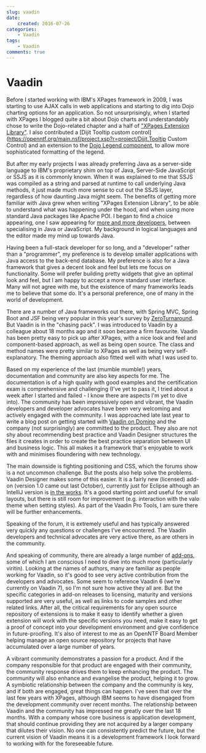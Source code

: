 ```yaml
---
slug: vaadin
date: 
    created: 2016-07-26
categories:
    - Vaadin
tags: 
    - Vaadin
comments: true
---
```

# Vaadin

Before I started working with IBM's XPages framework in 2009, I was starting to use AJAX calls in web applications and starting to dig into Dojo charting options for an application. So not unsurprisingly, when I started with XPages I blogged quite a bit about Dojo charts and understandably chose to write the Dojo-related chapter and a half of ["XPages Extension Library"](https://www.amazon.co.uk/XPages-Extension-Library-Step-step/dp/0132901811). I also contributed a [Dijit Tooltip custom control](https://openntf.org/main.nsf/project.xsp?r=project/Dijit.Tooltip Custom Control) and an extension to the [Dojo Legend component](https://openntf.org/main.nsf/project.xsp?r=project/Dojox.Charting%20Legend%20Extension), to allow more sophisticated formatting of the legend.

<!-- more -->

But after my early projects I was already preferring Java as a server-side language to IBM's proprietary shim on top of Java, Server-Side JavaScript or SSJS as it is commonly known. When it was explained to me that SSJS was compiled as a string and parsed at runtime to call underlying Java methods, it just made much more sense to cut out the SSJS layer, regardless of how daunting Java might seem. The benefits of getting more familiar with Java grew when writing "XPages Extension Library", to be able to understand what was happening under the hood, and when using more standard Java packages like Apache POI. I began to find a choice appearing, one I saw appearing for [more and more developers](http://www.intec.co.uk/back-end-developers-are-from-mars-front-end-developer-are-from-venus/), between specialising in Java or JavaScript. My background in logical languages and the editor made my mind up towards Java.

Having been a full-stack developer for so long, and a "developer" rather than a "programmer", my preference is to develop smaller applications with Java access to the back-end database. My preference is also for a Java framework that gives a decent look and feel but lets me focus on functionality. Some will prefer building pretty widgets that give an optimal look and feel, but I am happy to accept a more standard user interface. Many will not agree with me, but the existence of many frameworks leads me to believe that some do. It's a personal preference, one of many in the world of development.

There are a number of Java frameworks out there, with Spring MVC, Spring Boot and JSF being very popular in this year's survey by [ZeroTurnaround](http://zeroturnaround.com/rebellabs/java-tools-and-technologies-landscape-2016/). But Vaadin is in the "chasing pack". I was introduced to Vaadin by a colleague about 18 months ago and it soon became a firm favourite. Vaadin has been pretty easy to pick up after XPages, with a nice look and feel and component-based approach, as well as being open source. The class and method names were pretty similar to XPages as well as being very self-explanatory. The theming approach also fitted well with what I was used to.

Based on my experience of the last (mumble mumble!) years, documentation and community are also key aspects for me. The documentation is of a high quality with good examples and the certification exam is comprehensive and challenging (I've yet to pass it, I tried about a week after I started and failed - I know there are aspects I'm yet to dive into). The community has been impressively open and vibrant, the Vaadin developers and developer advocates have been very welcoming and actively engaged with the community. I was approached late last year to write a blog post on getting started with [Vaadin on Domino](https://vaadin.com/blog/-/blogs/designing-your-vaadin-based-domino-applications) and the company (not surprisingly) are committed to the product. They also are not shy about recommending best practice and Vaadin Designer structures the files it creates in order to create the best practice separation between UI and business logic. This all makes it a framework that's enjoyable to work with and minimises floundering with new technology.

The main downside is fighting positioning and CSS, which the forums show is a not uncommon challenge. But the posts also help solve the problems. Vaadin Designer makes some of this easier. It is a fairly new (licensed) add-on (version 1.0 came out last October), currently just for Eclipse although an IntelliJ version is [in the works](https://vaadin.com/blog/-/blogs/vaadin-designer-1-0-has-arrived#klyd_message_11334346). It's a good starting point and useful for small layouts, but there is still room for improvement (e.g. interaction with the valo theme when setting styles). As part of the Vaadin Pro Tools, I am sure there will be further enhancements.

Speaking of the forum, it is extremely useful and has typically answered very quickly any questions or challenges I've encountered. The Vaadin developers and technical advocates are very active there, as are others in the community.

And speaking of community, there are already a large number of [add-ons](https://vaadin.com/blog/-/blogs/designing-your-vaadin-based-domino-applications), some of which I am conscious I need to dive into much more (particularly viritin). Looking at the names of authors, many are familiar as people working for Vaadin, so it's good to see very active contribution from the developers and advocates. Some seem to reference Vaadin 6 (we're currently on Vaadin 7), so I'm not sure how active they all are. But the specific categories in add-on releases to licensing, maturity and versions supported are very useful, as well as links to code samples and other related links. After all, the critical requirements for any open source repository of extensions is to make it easy to identify whether a given extension will work with the specific versions you need, make it easy to get a proof of concept into your development environment and give confidence in future-proofing. It's also of interest to me as an OpenNTF Board Member helping manage an open source repository for projects that have accumulated over a large number of years.

A vibrant community demonstrates a passion for a product. And if the company responsible for that product are engaged with their community, the community response drives them to keep enhancing the product. The community will also enhance and evangelise the product, helping it to grow. A symbiotic relationship between the company and the community is key, and if both are engaged, great things can happen. I've seen that over the last few years with XPages, although IBM seems to have disengaged from the development community over recent months. The relationship between Vaadin and the community has impressed me greatly over the last 18 months. With a company whose core business is application development, that should continue providing they are not acquired by a larger company that dilutes their vision. No one can consistently predict the future, but the current vision of Vaadin means it is a development framework I look forward to working with for the foreseeable future.
